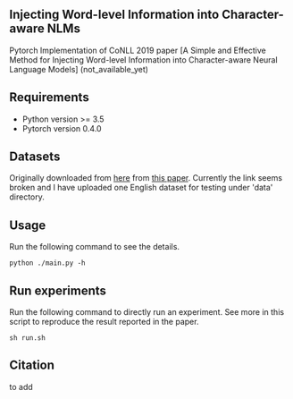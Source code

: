 ## Injecting Word-level Information into Character-aware NLMs
Pytorch Implementation of CoNLL 2019 paper [A Simple and Effective Method for Injecting Word-level Information into Character-aware Neural Language Models] (not_available_yet)
 
## Requirements
- Python version >= 3.5
- Pytorch version 0.4.0

## Datasets
Originally downloaded from [here](http://people.ds.cam.ac.uk/dsg40/lmmrl.html) from [this
paper](https://www.aclweb.org/anthology/Q18-1032.pdf). Currently the link seems broken and I have
uploaded one English dataset for testing under 'data' directory. 

## Usage
Run the following command to see the details.
```
python ./main.py -h
```

## Run experiments
Run the following command to directly run an experiment. See more in this script to reproduce the
result reported in the paper.
```
sh run.sh
```

## Citation
to add
